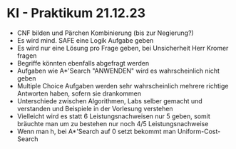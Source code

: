 # KI - Praktikum 21.12.23

- CNF bilden und Pärchen Kombinierung (bis zur Negierung?)
- Es wird mind. SAFE eine Logik Aufgabe geben 
- Es wird nur eine Lösung pro Frage geben, bei Unsicherheit Herr Kromer fragen
- Begriffe könnten ebenfalls abgefragt werden 
- Aufgaben wie A*'Search "ANWENDEN" wird es wahrscheinlich nicht geben 
- Multiple Choice Aufgaben werden sehr wahrscheinlich mehrere richtige Antworten haben, sofern sie drankommen 
- Unterschiede zwischen Algorithmen, Labs selber gemacht und verstanden und Beispiele in der Vorlesung verstehen
- Vielleicht wird es statt 6 Leistungsnachweisen nur 5 geben, somit bräuchte man um zu bestehen nur noch 4/5 Leistungsnachweise
- Wenn man h, bei A*'Search auf 0 setzt bekommt man Uniform-Cost-Search
